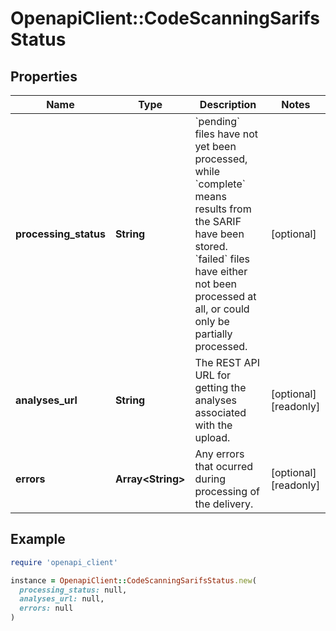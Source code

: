 # OpenapiClient::CodeScanningSarifsStatus

## Properties

| Name | Type | Description | Notes |
| ---- | ---- | ----------- | ----- |
| **processing_status** | **String** | &#x60;pending&#x60; files have not yet been processed, while &#x60;complete&#x60; means results from the SARIF have been stored. &#x60;failed&#x60; files have either not been processed at all, or could only be partially processed. | [optional] |
| **analyses_url** | **String** | The REST API URL for getting the analyses associated with the upload. | [optional][readonly] |
| **errors** | **Array&lt;String&gt;** | Any errors that ocurred during processing of the delivery. | [optional][readonly] |

## Example

```ruby
require 'openapi_client'

instance = OpenapiClient::CodeScanningSarifsStatus.new(
  processing_status: null,
  analyses_url: null,
  errors: null
)
```

